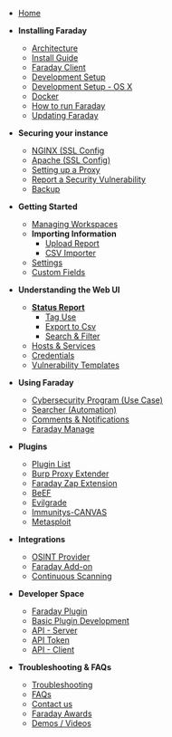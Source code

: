 
* [Home](https://github.com/infobyte/faraday/wiki/Home)

* **Installing Faraday**
  * [Architecture](https://github.com/infobyte/faraday/wiki/Architecture)
  * [Install Guide](https://github.com/infobyte/faraday/wiki/Install-Guide)
  * [Faraday Client](https://github.com/infobyte/faraday/wiki/Faraday-Client)
  * [Development Setup](https://github.com/infobyte/faraday/wiki/Development-setup)
  * [Development Setup - OS X](https://github.com/infobyte/faraday/wiki/Development-Installation-OSX)
  * [Docker](https://github.com/infobyte/faraday/wiki/Installation-Docker-Community)
  * [How to run Faraday](https://github.com/infobyte/faraday/wiki/How-to-run-Faraday)
  * [Updating Faraday](https://github.com/infobyte/faraday/wiki/Updates)

* **Securing your instance**
  * [NGINX (SSL Config](https://github.com/infobyte/faraday/wiki/NGINX-Setup)
  * [Apache (SSL Config)](https://github.com/infobyte/faraday/wiki/Faraday-apache-setup)
  * [Setting up a Proxy](https://github.com/infobyte/faraday/wiki/Proxy)
  * [Report a Security Vulnerability](https://github.com/infobyte/faraday/wiki/Security)
  * [Backup](https://github.com/infobyte/faraday/wiki/Backup)

* **Getting Started**
  * [Managing Workspaces](https://github.com/infobyte/faraday/wiki/Workspaces)
  * **Importing Information**
    * [Upload Report](https://github.com/infobyte/faraday/wiki/Upload-Report)
    * [CSV Importer](https://github.com/infobyte/faraday/wiki/CSV-Importer)
  * [Settings](https://github.com/infobyte/faraday/wiki/Settings)
  * [Custom Fields](https://github.com/infobyte/faraday/wiki/Custom-Fields)

* **Understanding the Web UI**
  * [**Status Report**](https://github.com/infobyte/faraday/wiki/Status-Report)
    * [Tag Use](https://github.com/infobyte/faraday/wiki/Tag-Use)
    * [Export to Csv](https://github.com/infobyte/faraday/wiki/CSV-Exporter)
    * [Search & Filter](https://github.com/infobyte/faraday/wiki/Search-and-Filter)
  * [Hosts & Services](https://github.com/infobyte/faraday/wiki/Hosts-and-Services)
  * [Credentials](https://github.com/infobyte/faraday/wiki/Credentials)
  * [Vulnerability Templates](https://github.com/infobyte/faraday/wiki/Vulnerabilities-Database)

* **Using Faraday**
  * [Cybersecurity Program (Use Case)](https://github.com/infobyte/faraday/wiki/Cybersecurity-Program)
  * [Searcher (Automation)](https://github.com/infobyte/faraday/wiki/Searcher)
  * [Comments & Notifications](https://github.com/infobyte/faraday/wiki/Comments)
  * [Faraday Manage](https://github.com/infobyte/faraday/wiki/Faraday-Manage)

* **Plugins**
  * [Plugin List](https://github.com/infobyte/faraday/wiki/Plugin-List)
  * [Burp Proxy Extender](https://github.com/infobyte/faraday/wiki/Burp-proxy-extender)
  * [Faraday Zap Extension](https://github.com/infobyte/faraday/wiki/Faraday-Zap-extension)
  * [BeEF](https://github.com/infobyte/faraday/wiki/BeEF)
  * [Evilgrade](https://github.com/infobyte/faraday/wiki/Evilgrade)
  * [Immunitys-CANVAS](https://github.com/infobyte/faraday/wiki/Immunitys-CANVAS)
  * [Metasploit](https://github.com/infobyte/faraday/wiki/Metasploit)

* **Integrations**
  * [OSINT Provider](https://github.com/infobyte/faraday/wiki/OSINT-Provider)
  * [Faraday Add-on](https://github.com/infobyte/faraday/wiki/Faraday-Addon)
  * [Continuous Scanning](https://github.com/infobyte/faraday/wiki/Continuous-Scanning)

* **Developer Space**
  * [Faraday Plugin](https://github.com/infobyte/faraday/wiki/Faraday-Plugin)
  * [Basic Plugin Development](https://github.com/infobyte/faraday/wiki/Basic-plugin-development)
  * [API - Server](https://github.com/infobyte/faraday/wiki/API-Server)
  * [API Token](https://github.com/infobyte/faraday/wiki/API-Token)
  * [API - Client](https://github.com/infobyte/faraday/wiki/API-Client)

* **Troubleshooting & FAQs**
  * [Troubleshooting](https://github.com/infobyte/faraday/wiki/Troubleshooting)
  * [FAQs](https://github.com/infobyte/faraday/wiki/FAQ)
  * [Contact us](https://github.com/infobyte/faraday/wiki/Contact-Us)
  * [Faraday Awards](https://github.com/infobyte/faraday/wiki/Faraday-Awards)
  * [Demos / Videos](https://github.com/infobyte/faraday/wiki/Demos)